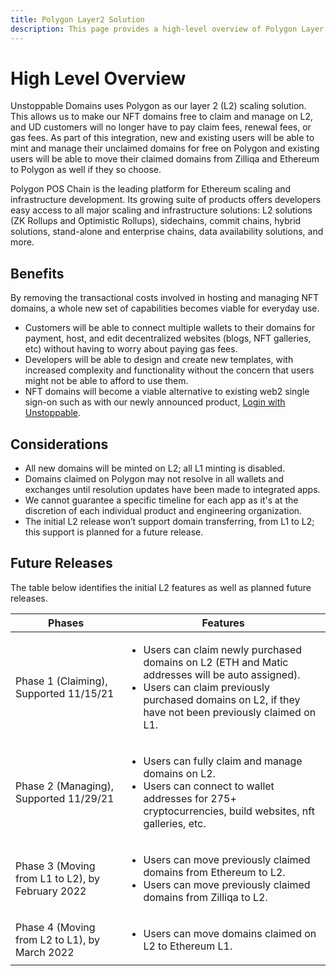 ```yaml
---
title: Polygon Layer2 Solution
description: This page provides a high-level overview of Polygon Layer 2 scaling solution for Unstoppable Domains.
---
```


# High Level Overview

Unstoppable Domains uses Polygon as our layer 2 (L2) scaling solution. This allows us to make our NFT domains free to claim and manage on L2, and UD customers will no longer have to pay claim fees, renewal fees, or gas fees. As part of this integration, new and existing users will be able to mint and manage their unclaimed domains for free on Polygon and existing users will be able to move their claimed domains from Zilliqa and Ethereum to Polygon as well if they so choose.

Polygon POS Chain is the leading platform for Ethereum scaling and infrastructure development. Its growing suite of products offers developers easy access to all major scaling and infrastructure solutions: L2 solutions (ZK Rollups and Optimistic Rollups), sidechains, commit chains, hybrid solutions, stand-alone and enterprise chains, data availability solutions, and more.&#x20;

## Benefits

By removing the transactional costs involved in hosting and managing NFT domains, a whole new set of capabilities becomes viable for everyday use.&#x20;

* Customers will be able to connect multiple wallets to their domains for payment, host, and edit decentralized websites (blogs, NFT galleries, etc) without having to worry about paying gas fees.&#x20;
* Developers will be able to design and create new templates, with increased complexity and functionality without the concern that users might not be able to afford to use them.&#x20;
* NFT domains will become a viable alternative to existing web2 single sign-on such as with our newly announced product, [Login with Unstoppable](broken-reference).&#x20;

## Considerations

* All new domains will be minted on L2; all L1 minting is disabled.
* Domains claimed on Polygon may not resolve in all wallets and exchanges until resolution updates have been made to integrated apps.&#x20;
* We cannot guarantee a specific timeline for each app as it's at the discretion of each individual product and engineering organization.&#x20;
* The initial L2 release won’t support domain transferring, from L1 to L2; this support is planned for a future release.&#x20;

## Future Releases

The table below identifies the initial L2 features as well as planned future releases.

| Phases                                           | Features                                                                                                                                                                                                                     |
| ------------------------------------------------ | ---------------------------------------------------------------------------------------------------------------------------------------------------------------------------------------------------------------------------- |
| Phase 1 (Claiming), Supported 11/15/21           | <ul><li>Users can claim newly purchased domains on L2 (ETH and Matic addresses will be auto assigned).</li><li>Users can claim previously purchased domains on L2, if they have not been previously claimed on L1.</li></ul> |
| Phase 2 (Managing), Supported 11/29/21           | <ul><li>Users can fully claim and manage domains on L2.</li><li>Users can connect to wallet addresses for 275+ cryptocurrencies, build websites, nft galleries, etc.</li></ul>                                               |
| Phase 3 (Moving from L1 to L2), by February 2022 | <ul><li>Users can move previously claimed domains from Ethereum to L2.</li><li>Users can move previously claimed domains from Zilliqa to L2.</li></ul>                                                                       |
| Phase 4 (Moving from L2 to L1), by March 2022    | <ul><li>Users can move domains claimed on L2 to Ethereum L1.</li></ul>                                                                                                                                                       |
